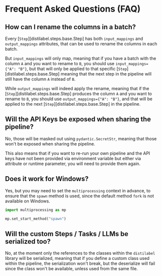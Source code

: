 # Frequent Asked Questions (FAQ)

## How can I rename the columns in a batch?

Every [`Step`][distilabel.steps.base.Step] has both `input_mappings` and `output_mappings` attributes, that can be used to rename the columns in each batch.

But `input_mappings` will only map, meaning that if you have a batch with the column `A` and you want to rename to `B`, you should use `input_mappings={"A": "B"}`, but that will only be applied to that specific [`Step`][distilabel.steps.base.Step] meaning that the next step in the pipeline will still have the column `A` instead of `B`.

While `output_mappings` will indeed apply the rename, meaning that if the [`Step`][distilabel.steps.base.Step] produces the column `A` and you want to rename to `B`, you should use `output_mappings={"A": "B"}`, and that will be applied to the next [`Step`][distilabel.steps.base.Step] in the pipeline.

## Will the API Keys be exposed when sharing the pipeline?

No, those will be masked out using `pydantic.SecretStr`, meaning that those won't be exposed when sharing the pipeline.

This also means that if you want to re-run your own pipeline and the API keys have not been provided via environment variable but either via attribute or runtime parameter, you will need to provide them again.

## Does it work for Windows?

Yes, but you may need to set the `multiprocessing` context in advance, to ensure that the `spawn` method is used, since the default method `fork` is not available on Windows.

```python
import multiprocessing as mp

mp.set_start_method("spawn")
```

## Will the custom Steps / Tasks / LLMs be serialized too?

No, at the moment only the references to the classes within the `distilabel` library will be serialized, meaning that if you define a custom class used within the pipeline, the serialization won't break, but the deserialize will fail since the class won't be available, unless used from the same file.
